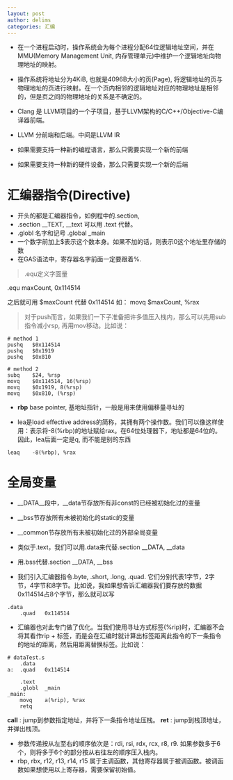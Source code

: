 ```yaml
---
layout: post
author: delims
categories: 汇编
---
```


- 在一个进程启动时，操作系统会为每个进程分配64位逻辑地址空间，并在MMU(Memory Management Unit, 内存管理单元)中维护一个逻辑地址向物理地址的映射。
- 操作系统将地址分为4KiB, 也就是4096B大小的页(Page), 将逻辑地址的页与物理地址的页进行映射。在一个页内相邻的逻辑地址对应的物理地址是相邻的，但是页之间的物理地址的关系是不确定的。

- Clang 是 LLVM项目的一个子项目，基于LLVM架构的C/C++/Objective-C编译器前端。
- LLVM 分前端和后端。中间是LLVM IR
- 如果需要支持一种新的编程语言，那么只需要实现一个新的前端
- 如果需要支持一种新的硬件设备，那么只需要实现一个新的后端

# 汇编器指令(Directive)

- 开头的都是汇编器指令，如例程中的.section, 
- .section    __TEXT, __text 可以用 .text 代替。
- .globl 名字和记号   .global _main
- 一个数字前加上$表示这个数本身。如果不加的话，则表示0这个地址里存储的数
- 在GAS语法中，寄存器名字前面一定要跟着%.

> .equ定义字面量

.equ    maxCount, 0x114514

之后就可用 $maxCount 代替 0x114514  如： movq $maxCount, %rax

> 对于push而言，如果我们一下子准备把许多值压入栈内，那么可以先用sub指令减小rsp, 再用mov移动。比如说：

```
# method 1
pushq   $0x114514
pushq   $0x1919
pushq   $0x810

# method 2
subq    $24, %rsp
movq    $0x114514, 16(%rsp)
movq    $0x1919, 8(%rsp)
movq    $0x810, (%rsp)
```

- **rbp**  base pointer, 基地址指针，一般是用来使用偏移量寻址的

- lea是load effective address的简称，其拥有两个操作数。我们可以像这样使用：表示将-8(%rbp)的地址赋给rax。在64位处理器下，地址都是64位的。因此，lea后面一定是q, 而不能是别的东西

```
leaq    -8(%rbp), %rax
```

# 全局变量

- \_\_DATA\_\_段中，__data节存放所有非const的已经被初始化过的变量
- __bss节存放所有未被初始化的static的变量
- __common节存放所有未被初始化过的外部全局变量
- 类似于.text，我们可以用.data来代替.section \_\_DATA, \_\_data
- 用.bss代替.section \_\_DATA, \_\_bss

- 我们引入汇编器指令.byte, .short, .long, .quad. 它们分别代表1字节，2字节，4字节和8字节。比如说，我如果想告诉汇编器我们要存放的数据0x114514占8个字节，那么就可以写

```
.data
    .quad   0x114514
```

- 汇编器也对此专门做了优化。当我们使用寻址方式标签(%rip)时，汇编器不会将其看作rip + 标签，而是会在汇编时就计算出标签距离此指令的下一条指令的地址的距离，然后用距离替换标签。比如说：

```
# dataTest.s    
    .data
a:  .quad   0x114514

    .text
    .globl  _main
_main:
    movq    a(%rip), %rax
    retq  
``` 


**call** : jump到参数指定地址，并将下一条指令地址压栈。
**ret** : jump到栈顶地址，并弹出栈顶。


- 参数传递按从左至右的顺序依次是：rdi, rsi, rdx, rcx, r8, r9. 如果参数多于6个，则将多于6个的部分按从右往左的顺序压入栈内。
- rbp, rbx, r12, r13, r14, r15 属于主调函数，其他寄存器属于被调函数。被调函数如果想使用以上寄存器，需要保留初始值。



